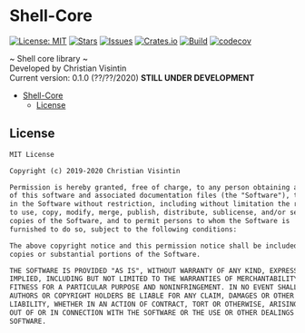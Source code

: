 # Shell-Core

[![License: MIT](https://img.shields.io/badge/License-MIT-teal.svg)](https://opensource.org/licenses/MIT) [![Stars](https://img.shields.io/github/stars/ChristianVisintin/shell-core.svg)](https://github.com/ChristianVisintin/shell-core) [![Issues](https://img.shields.io/github/issues/ChristianVisintin/shell-core.svg)](https://github.com/ChristianVisintin/shell-core/issues) [![Crates.io](https://img.shields.io/badge/crates.io-v0.1.0-orange.svg)](https://crates.io/crates/shell-core) [![Build](https://api.travis-ci.org/ChristianVisintin/shell-core.svg?branch=master)](https://travis-ci.org/ChristianVisintin/shell-core) [![codecov](https://codecov.io/gh/ChristianVisintin/shell-core/branch/master/graph/badge.svg)](https://codecov.io/gh/ChristianVisintin/shell-core)

~ Shell core library ~  
Developed by Christian Visintin  
Current version: 0.1.0 (??/??/2020) **STILL UNDER DEVELOPMENT**

- [Shell-Core](#shell-core)
  - [License](#license)

## License

```txt
MIT License

Copyright (c) 2019-2020 Christian Visintin

Permission is hereby granted, free of charge, to any person obtaining a copy
of this software and associated documentation files (the "Software"), to deal
in the Software without restriction, including without limitation the rights
to use, copy, modify, merge, publish, distribute, sublicense, and/or sell
copies of the Software, and to permit persons to whom the Software is
furnished to do so, subject to the following conditions:

The above copyright notice and this permission notice shall be included in all
copies or substantial portions of the Software.

THE SOFTWARE IS PROVIDED "AS IS", WITHOUT WARRANTY OF ANY KIND, EXPRESS OR
IMPLIED, INCLUDING BUT NOT LIMITED TO THE WARRANTIES OF MERCHANTABILITY,
FITNESS FOR A PARTICULAR PURPOSE AND NONINFRINGEMENT. IN NO EVENT SHALL THE
AUTHORS OR COPYRIGHT HOLDERS BE LIABLE FOR ANY CLAIM, DAMAGES OR OTHER
LIABILITY, WHETHER IN AN ACTION OF CONTRACT, TORT OR OTHERWISE, ARISING FROM,
OUT OF OR IN CONNECTION WITH THE SOFTWARE OR THE USE OR OTHER DEALINGS IN THE
SOFTWARE.
```
